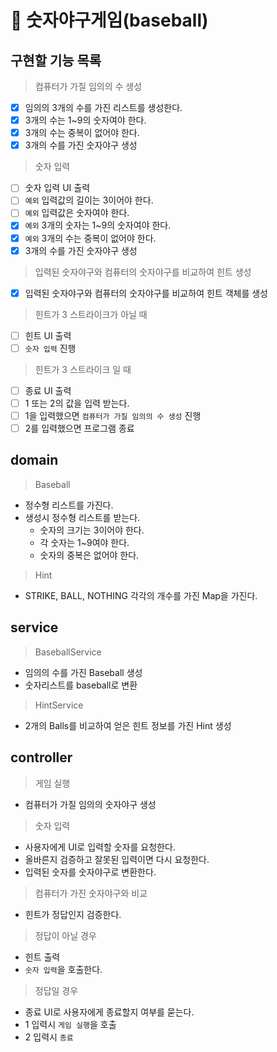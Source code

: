 # 📌 숫자야구게임(baseball)
## 구현할 기능 목록
> 컴퓨터가 가질 임의의 수 생성
- [x] 임의의 3개의 수를 가진 리스트를 생성한다.
- [x] 3개의 수는 1~9의 숫자여야 한다.
- [x] 3개의 수는 중복이 없어야 한다.
- [x] 3개의 수를 가진 숫자야구 생성

> 숫자 입력
- [ ] 숫자 입력 UI 출력
- [ ] `예외` 입력값의 길이는 3이어야 한다.
- [ ] `예외` 입력값은 숫자여야 한다.
- [x] `예외` 3개의 숫자는 1~9의 숫자여야 한다.
- [x] `예외` 3개의 수는 중복이 없어야 한다.
- [x] 3개의 수를 가진 숫자야구 생성

> 입력된 숫자야구와 컴퓨터의 숫자야구를 비교하여 힌트 생성
- [x] 입력된 숫자야구와 컴퓨터의 숫자야구를 비교하여 힌트 객체를 생성

> 힌트가 3 스트라이크가 아닐 때
- [ ] 힌트 UI 출력
- [ ] `숫자 입력` 진행

> 힌트가 3 스트라이크 일 때
- [ ] 종료 UI 출력
- [ ] 1 또는 2의 값을 입력 받는다.
- [ ] 1을 입력했으면 `컴퓨터가 가질 임의의 수 생성` 진행
- [ ] 2를 입력했으면 프로그램 종료

## domain
> Baseball
- 정수형 리스트를 가진다.
- 생성시 정수형 리스트를 받는다.
  - 숫자의 크기는 3이어야 한다.
  - 각 숫자는 1~9여야 한다.
  - 숫자의 중복은 없어야 한다.

> Hint
- STRIKE, BALL, NOTHING 각각의 개수를 가진 Map을 가진다.

## service
> BaseballService
- 임의의 수를 가진 Baseball 생성
- 숫자리스트를 baseball로 변환

> HintService
- 2개의 Balls를 비교하여 얻은 힌트 정보를 가진 Hint 생성

## controller
> 게임 실행
- 컴퓨터가 가질 임의의 숫자야구 생성

> 숫자 입력
- 사용자에게 UI로 입력할 숫자를 요청한다.
- 올바른지 검증하고 잘못된 입력이면 다시 요청한다.
- 입력된 숫자를 숫자야구로 변환한다.

> 컴퓨터가 가진 숫자야구와 비교
- 힌트가 정답인지 검증한다.

> 정답이 아닐 경우
- 힌트 출력
- `숫자 입력`을 호출한다.

> 정답일 경우
- 종료 UI로 사용자에게 종료할지 여부를 묻는다.
- 1 입력시 `게임 실행`을 호출
- 2 입력시 `종료`

